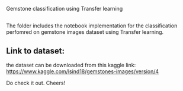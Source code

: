 <p align="left">
Gemstone classification using Transfer learning
</p>

## 
The folder includes the notebook implementation for the classification perfomred on gemstone images dataset using 
Transfer learning.

## Link to dataset:
the dataset can be downloaded from this kaggle link:
https://www.kaggle.com/lsind18/gemstones-images/version/4

Do check it out.
Cheers!
